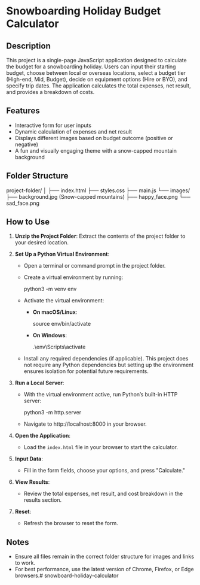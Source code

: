 # Snowboarding Holiday Budget Calculator

## Description
This project is a single-page JavaScript application designed to calculate the budget for a snowboarding holiday. Users can input their starting budget, choose between local or overseas locations, select a budget tier (High-end, Mid, Budget), decide on equipment options (Hire or BYO), and specify trip dates. The application calculates the total expenses, net result, and provides a breakdown of costs.

## Features
- Interactive form for user inputs
- Dynamic calculation of expenses and net result
- Displays different images based on budget outcome (positive or negative)
- A fun and visually engaging theme with a snow-capped mountain background

## Folder Structure
project-folder/
│
├── index.html
├── styles.css
├── main.js
└── images/
    ├── background.jpg (Snow-capped mountains)
    ├── happy_face.png
    └── sad_face.png


## How to Use
1. **Unzip the Project Folder**: Extract the contents of the project folder to your desired location.

2. **Set Up a Python Virtual Environment**:
   - Open a terminal or command prompt in the project folder.
   - Create a virtual environment by running:
     
     python3 -m venv env
     
   - Activate the virtual environment:
     - **On macOS/Linux**:
       
       source env/bin/activate
       
     - **On Windows**:
       
       .\env\Scripts\activate
       
   - Install any required dependencies (if applicable). This project does not require any Python dependencies but setting up the environment ensures isolation for potential future requirements.

3. **Run a Local Server**:
   - With the virtual environment active, run Python’s built-in HTTP server:
     
     python3 -m http.server
     
   - Navigate to http://localhost:8000 in your browser.

4. **Open the Application**:
   - Load the `index.html` file in your browser to start the calculator.

5. **Input Data**:
   - Fill in the form fields, choose your options, and press "Calculate."

6. **View Results**:
   - Review the total expenses, net result, and cost breakdown in the results section.

7. **Reset**:
   - Refresh the browser to reset the form.

## Notes
- Ensure all files remain in the correct folder structure for images and links to work.
- For best performance, use the latest version of Chrome, Firefox, or Edge browsers.# snowboard-holiday-calculator
